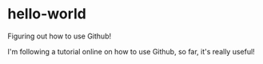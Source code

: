 # hello-world
Figuring out how to use Github!

I'm following a tutorial online on how to use Github, so far, it's really useful!
